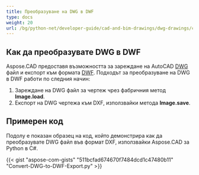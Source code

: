 ```yaml
---
title: Преобразуване на DWG в DWF
type: docs
weight: 20
url: /bg/python-net/developer-guide/cad-and-bim-drawings/dwg-drawings/convert-dwg-to-dwf/
---
```


## **Как да преобразувате DWG в DWF**

Aspose.CAD предоставя възможността за зареждане на AutoCAD [DWG](https://docs.fileformat.com/cad/dwg/) файл и експорт към формата [DWF](https://docs.fileformat.com/cad/dwf/). Подходът за преобразуване на DWG в DWF работи по следния начин:

1. Зареждане на DWG файл за чертеж чрез фабричния метод **Image.load**.
1. Експорт на DWG чертежа към DXF, използвайки метода **Image.save**.

## Примерен код

Подолу е показан образец на код, който демонстрира как да преобразувате DWG файл във формат DXF, използвайки Aspose.CAD за Python в C#.

{{< gist "aspose-com-gists" "511bcfad674670f7484dcd1c47480b11" "Convert-DWG-to-DWF-Export.py" >}}
